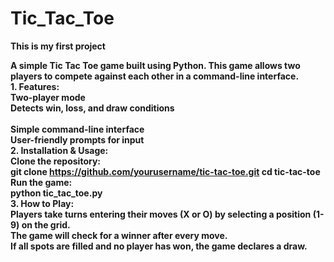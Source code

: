 # Tic_Tac_Toe
<b>This is my first project<b>

A simple Tic Tac Toe game built using Python. This game allows two players to compete against each other in a command-line interface.
<br>
<b>1. Features:<b>
<br>
  Two-player mode
<br>
  Detects win, loss, and draw conditions
<br>  
  Simple command-line interface
<br>
  User-friendly prompts for input
<br>
<b>2. Installation & Usage:<b>
<br>
  <b>Clone the repository:<b>
<br>
  git clone https://github.com/yourusername/tic-tac-toe.git
  cd tic-tac-toe
<br>
  <b>Run the game:<b>
<br>
  python tic_tac_toe.py
<br>
<b>3. How to Play:<b>
<br>
  Players take turns entering their moves (X or O) by selecting a position (1-9) on the grid.
<br>
  The game will check for a winner after every move.
<br>
  If all spots are filled and no player has won, the game declares a draw.
